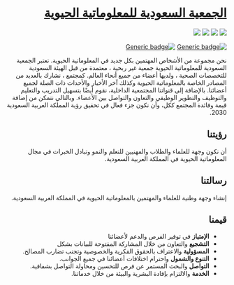 <div dir="rtl">

# [الجمعية السعودية للمعلوماتية الحيوية](https://ssbcb.github.io/ssbcb1.github.io/)

[<img src="https://img.shields.io/badge/Slack-4A154B?style=for-the-badge&logo=slack&logoColor=whiteO">](https://join.slack.com/t/ssbcb-88x5390/shared_invite/zt-yk9wdf3r-2u~cG1nbUpH73DEFnMd25Q) [<img src="https://img.shields.io/badge/Twitter-1DA1F2?style=for-the-badge&logo=twitter&logoColor=white">](https://twitter.com/S_Bioinformatic) [<img src="https://img.shields.io/badge/LinkedIn-0077B5?style=for-the-badge&logo=linkedin&logoColor=white">](https://www.linkedin.com/in/ssbcb-31587a222) [<img src="https://img.shields.io/badge/GitHub-100000?style=for-the-badge&logo=github&logoColor=white">](https://github.com/ssbcb/ssbcb1.github.io)
  
  
  
  [![Generic badge](https://img.shields.io/badge/Slack-join-3F0F3F.svg)](https://join.slack.com/t/ssbcb-88x5390/shared_invite/zt-yk9wdf3r-2u~cG1nbUpH73DEFnMd25Q)
  [![Generic badge](https://img.shields.io/badge/About-Us-<COLOR>.svg)](https://ssbcb.github.io/ssbcb1.github.io/About.md)


نحن مجموعة من الأشخاص المهتمين  بكل جديد  في المعلوماتية الحيوية. تعتبر الجمعية السعودية للمعلوماتية الحيوية جمعية غير ربحية ، معتمدة من قبل الهيئة السعودية للتخصصات الصحية ، ولديها أعضاء من جميع أنحاء العالم. كمجتمع ، نشارك بالعديد من المصادر الخاصة بالمعلوماتية الحيوية وكذلك  آخر الأخبار والأحداث ذات الصلة لجميع أعضائنا. بالإضافة إلى قنواتنا المجتمعية الداخلية، نقوم أيضًا بتسهيل التدريب والتعليم والتوظيف والتطوير الوظيفي والتعاون والتواصل  بين الأعضاء. وبالتالي نتمكن من إضافة قيمة وفائدة المجتمع ككل، وأن نكون جزء فعال في تحقيق رؤية المملكة العربية السعودية 2030. 

## رؤيتنا
أن نكون وجهة للعلماء والطلاب والمهنيين للتعلم والنمو وتبادل الخبرات في مجال المعلوماتية الحيوية في المملكة العربية السعودية. 

## رسالتنا
إنشاء وجهة وطنية للعلماء والمهتمين  بالمعلوماتية الحيوية في المملكة العربية السعودية.

## قيمنا
- **الإمتياز** في توفير الفرص والدعم لأعضائنا
- **التشجيع** والتعاون من خلال المشاركة المفتوحة للبيانات بشكل
- **المسؤولية** والاعتراف بالحقوق الفكرية والخصوصية وتجنب تضارب المصالح.
- **التنوع والشمول** واحترام اختلافات أعضائنا في جميع الجوانب. 
- **التواصل** والبحث المستمر عن فرص للتحسين ومحاولة التواصل بشفافية. 
- **الخدمة** والالتزام بإفادة البشرية والبيئة من خلال خدماتنا. 

</div>

